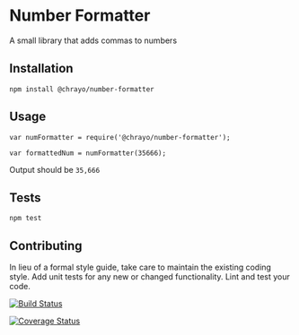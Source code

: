 Number Formatter
=========

A small library that adds commas to numbers

## Installation

  `npm install @chrayo/number-formatter`

## Usage

    var numFormatter = require('@chrayo/number-formatter');

    var formattedNum = numFormatter(35666);
  
  
  Output should be `35,666`


## Tests

  `npm test`

## Contributing

In lieu of a formal style guide, take care to maintain the existing coding style. Add unit tests for any new or changed functionality. Lint and test your code.

[![Build Status](https://travis-ci.org/ayopom/number-formatter.svg?branch=master)](https://travis-ci.org/ayopom/number-formatter)

[![Coverage Status](https://coveralls.io/repos/github/ayopom/number-formatter/badge.svg?branch=master)](https://coveralls.io/github/ayopom/number-formatter?branch=master)